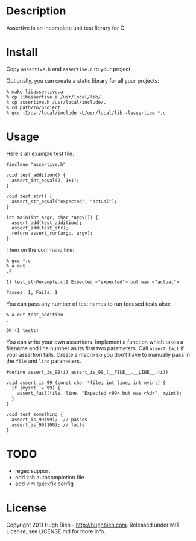 Description
===========

Assertive is an incomplete unit test library for C.

Install
=======

Copy `assertive.h` and `assertive.c` to your project.

Optionally, you can create a static library for all your projects:

    % make libassertive.a
    % cp libassertive.a /usr/local/lib/.
    % cp assertive.h /usr/local/include/.
    % cd path/to/project
    % gcc -I/usr/local/include -L/usr/local/lib -lassertive *.c

Usage
=====

Here's an example test file:

    #incldue "assertive.h"

    void test_addition() {
      assert_int_equal(2, 1+1);
    }

    void test_str() {
      assert_str_equal("expected", "actual");
    }

    int main(int argc, char *argv[]) {
      assert_add(test_addition);
      assert_add(test_str);
      return assert_run(argc, argv);
    }

Then on the command line:

    % gcc *.c
    % a.out
    .F

    1) test_str@example.c:9 Expected <"expected"> but was <"actual">

    Passes: 1, Fails: 1

You can pass any number of test names to run focused tests also:

    % a.out test_addition
    .

    OK (1 tests)

You can write your own assertions.  Implement a function which takes a filename
and line number as its first two parameters.  Call `assert_fail` if your
assertion fails.  Create a macro so you don't have to manually pass in the
`file` and `line` parameters.

    #define assert_is_99(i) assert_is_99_(__FILE__,__LINE__,(i))

    void assert_is_99_(const char *file, int line, int myint) {
      if (myint != 99) {
        assert_fail(file, line, "Expected <99> but was <%d>", myint);
      }
    }

    void test_something {
      assert_is_99(99);  // passes
      assert_is_99(100); // fails
    }

TODO
====

* regex support
* add zsh autocompletion file
* add vim quickfix config

License
=======

Copyright 2011 Hugh Bien - http://hughbien.com.
Released under MIT License, see LICENSE.md for more info.
